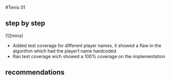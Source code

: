 #Tenis 01

## step by step

(12mins)
- Added test coverage for different player names, it showed a flaw in the algorithm which had the player1 name hardcoded.
- Ran test coverage wich showed a 100% coverage on the implementation

## recommendations
